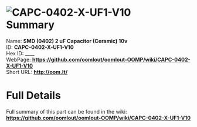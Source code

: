 
![CAPC-0402-X-UF1-V10](https://github.com/oomlout/oomlout-OOMP/blob/master/parts/CAPC-0402-X-UF1-V10/CAPC-0402-X-UF1-V10_420.jpg)   
Summary
=================
  
Name: __SMD (0402) 2 uF Capacitor (Ceramic) 10v__    
ID: __CAPC-0402-X-UF1-V10__   
Hex ID: ____   
WebPage: __https://github.com/oomlout/oomlout-OOMP/wiki/CAPC-0402-X-UF1-V10__   
Short URL: __http://oom.lt/__   

Full Details
==========================
Full summary of this part can be found in the wiki:   
__https://github.com/oomlout/oomlout-OOMP/wiki/CAPC-0402-X-UF1-V10__    

